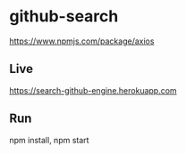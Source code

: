 # github-search

https://www.npmjs.com/package/axios

## Live

https://search-github-engine.herokuapp.com

## Run

npm install, npm start
